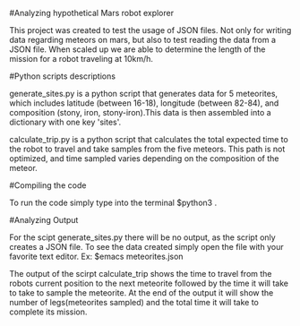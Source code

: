 #Analyzing hypothetical Mars robot explorer 

This project was created to test the usage of JSON files. Not only for writing data regarding meteors on mars, but also to test reading the data from a JSON file. When scaled up we are able to determine the length of the mission for a robot traveling at 10km/h.

#Python scripts descriptions

generate_sites.py is a python script that generates data for 5 meteorites, which includes latitude (between 16-18), longitude (between 82-84), and composition (stony, iron, stony-iron).This data is then assembled into a dictionary with one key 'sites'.

calculate_trip.py is a python script that calculates the total expected time to the robot to travel and take samples from the five meteors. This path is not optimized, and time sampled varies depending on the composition of the meteor.

#Compiling the code

To run the code simply type into the terminal $python3 <pythonscript file>.

#Analyzing Output

For the scipt generate_sites.py there will be no output, as the script only creates a JSON file. To see the data created simply open the file with your favorite text editor. Ex: $emacs meteorites.json

The output of the scirpt calculate_trip shows the time to travel from the robots current position to the next meteorite followed by the time it will take to take to sample the meteorite. At the end of the output it will show the number of legs(meteorites sampled) and the total time it will take to complete its mission. 

